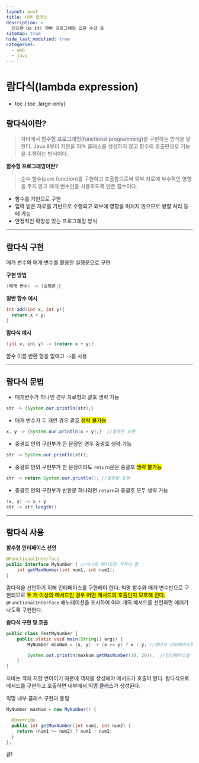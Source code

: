 ```yaml
---
layout: post
title: 내부 클래스
description: >
  인프런 Do it! 자바 프로그래밍 입문 수강 중
sitemap: true
hide_last_modified: true
categories:
  - web
  - java
---
```


# 람다식(lambda expression)

* toc
{:toc .large-only}

## 람다식이란?
>자바에서 <span style='background-color: #f5f0ff'>함수형 프로그래밍(functional programming)</span>을 구현하는 방식을 말한다. Java 8부터 지원을 하며 클래스를 생성하지 않고 함수의 호출만으로 기능을 수행하는 방식이다.

__함수형 프로그래밍이란?__
>순수 함수(pure function)를 구현하고 호출함으로써 외부 자료에 부수적인 영향을 주지 않고 매개 변수만을 사용하도록 만든 함수이다.
- 함수를 기반으로 구현
- 입력 받은 자료를 기반으로 수행되고 외부에 영향을 미치지 않으므로 병렬 처리 등에 가능
- 안정적인 확장성 있는 프로그래밍 방식

---

## 람다식 구현

매개 변수와 매개 변수를 활용한 실행문으로 구현

__구현 방법__
```java
(매개 변수) -> {실행문;}
```
__일반 함수 예시__
```java
int add(int x, int y){
  return x + y;
}
```

__람다식 예시__
```java
(int x, int y) -> {return x + y;}
```
함수 이름 반환 형을 없애고 `->`를 사용

---

## 람다식 문법

- 매개변수가 하나인 경우 자료형과 괄호 생략 가능

```java
str -> {System.our.println(str);}
```
- 매개 변수가 두 개인 경우 괄호 <mark>생략 불가능</mark>
```java
x, y -> {System.our.println(x + y);}  //잘못된 표현
```
- 중괄호 안의 구현부가 한 문장인 경우 중괄호 생략 가능
```java
str -> System.our.println(str);
```
- 중괄호 안의 구현부가 한 문장이라도 `return`문은 중괄호 <mark>생략 불가능</mark>
```java
str -> return System.our.println(); //잘못된 표현
```
- 중괄호 안의 구현부가 반환문 하나라면 `return`과 중괄호 모두 생략 가능
```java
(x, y) -> x + y
str -> str.length()
```

---

## 람다식 사용

__함수형 인터페이스 선언__

```java
@FunctionalInterface
public interface MyNumber { //하나의 메서드만 가져야 함
	int getMaxNumber(int num1, int num2);
}
```
람다식을 선언하기 위해 인터페이스를 구현해야 한다. 익명 함수와 매개 변수만으로 구현되므로 <mark>두 개 이상의 메서드인 경우 어떤 메서드의 호출인지 모호해 진다.</mark> `@FunctionalInterface` 애노테이션을 표시하여 여러 개의 메서드를 선언하면 에러가 나도록 구현한다.

__람다식 구현 및 호출__
```java
public class TestMyNumber {
	public static void main(String[] args) {
		MyNumber maxNum = (x, y) -> (x >= y) ? x : y; //람다식 인터페이스형 변수에 대입

		System.out.println(maxNum.getMaxNumber(10, 20));  //인터페이스형 변수로 메서드 호출
	}
}
```

자바는 객체 지향 언어이기 때문에 객체를 생성해야 메서드가 호출이 된다. 람다식으로 메서드를 구현하고 호출하면 내부에서 <span style='background-color: #f5f0ff'>익명 클래스</span>가 생성된다.

익명 내부 클래스 구현과 동일
```java
MyNumber maxNum = new MyNumber() {		

  @Override
  public int getMaxNumber(int num1, int num2) {
    return (num1 >= num2) ? num1 : num2;
  }
};
```

끝!